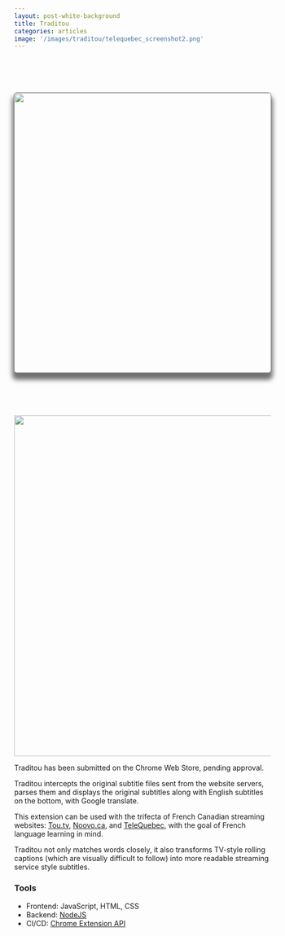 ```yaml
---
layout: post-white-background
title: Traditou 
categories: articles
image: '/images/traditou/telequebec_screenshot2.png' 
---
```


<p align="center">
    <img id="main-gif" src="/images/traditou/telequebec_screenshot2.png" style="width: 550px; margin-top: 70px;; margin-bottom: 70px;; border-radius: 5px; outline-style: solid; outline-width: 1px; outline-color: grey; box-shadow:inset 0 1px 0 rgba(255,255,255,.6), 0 10px 10px 4px rgba(0,0,0,0.56), 0 0 0 1px rgba(0, 0, 0, 0.0);"> 
</p>
<p align="center">
    <img id="main-gif" src="/images/traditou/demo.gif" style="width: 670px">
</p>

<p>Traditou has been submitted on the Chrome Web Store, pending approval.</p>
<p></p>

<p>Traditou intercepts the original subtitle files sent from the website servers, 
    parses them and displays the original subtitles along with English subtitles on the bottom, with Google translate.
</p>

<p>This extension can be used with the trifecta of French Canadian streaming websites: 
    <a href="https://ici.tou.tv/" target="_blank">Tou.tv</a>, 
    <a href="https://noovo.ca" target="_blank">Noovo.ca</a>, 
    and <a href="https://video.telequebec.tv/" target="_blank">TeleQuebec</a>, 
    with the goal of French language learning in mind.</p>
<p>Traditou not only matches words closely, it also transforms TV-style rolling captions 
    (which are visually difficult to follow) into more readable streaming service style subtitles.</p> 

### Tools
- Frontend: JavaScript, HTML, CSS
- Backend: <a target="_blank" href="https://nodejs.org/">NodeJS</a>
- CI/CD: <a target="_blank" href="https://developer.chrome.com/docs/extensions/reference/">Chrome Extension API</a>